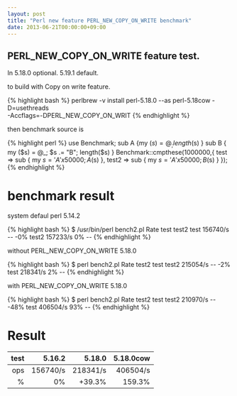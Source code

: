 ```yaml
---
layout: post
title: "Perl new feature PERL_NEW_COPY_ON_WRITE benchmark"
date: 2013-06-21T00:00:00+09:00
---
```



##  PERL_NEW_COPY_ON_WRITE feature test.

In 5.18.0 optional. 5.19.1 default.

to build with Copy on write feature.


{% highlight bash %}
perlbrew -v install perl-5.18.0 --as perl-5.18cow -D=usethreads \
    -Accflags=-DPERL_NEW_COPY_ON_WRIT
{% endhighlight %}




then benchmark source is

{% highlight perl %}
use Benchmark;
sub A {my ($s) = @_; length($s) }
sub B { my ($s) = @_; $s .= "B"; length($s) }
Benchmark::cmpthese(1000000,{
   test => sub { my $s = 'A'x50000; A($s) },
   test2 => sub { my $s = 'A'x50000; B($s) }
});
{% endhighlight %}


# benchmark result

system defaul perl 5.14.2

{% highlight bash %}
$ /usr/bin/perl bench2.pl 
          Rate  test test2
test  156740/s    --   -0%
test2 157233/s    0%    --
{% endhighlight %}


without PERL_NEW_COPY_ON_WRITE 5.18.0

{% highlight bash %}
$ perl bench2.pl 
          Rate test2  test
test2 215054/s    --   -2%
test  218341/s    2%    --
{% endhighlight %}

with PERL_NEW_COPY_ON_WRITE 5.18.0

{% highlight bash %}
$ perl bench2.pl 
          Rate test2  test
test2 210970/s    --  -48%
test  406504/s   93%    --
{% endhighlight %}


# Result

|test	|5.16.2	|5.18.0	|5.18.0cow |
|------:|------:|------:|---------:|
|ops	|156740/s	|218341/s	|406504/s |
|%	|0%	|+39.3%	|159.3% |

